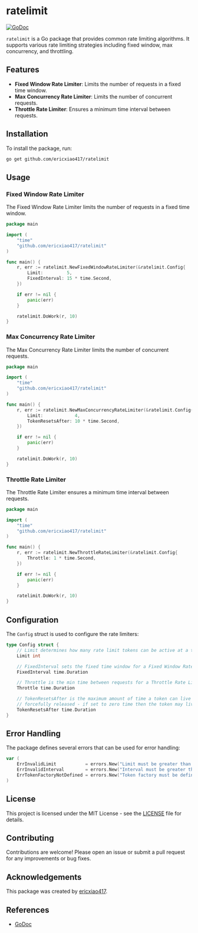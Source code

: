 # ratelimit

[![GoDoc](https://godoc.org/github.com/ericxiao417/ratelimit?status.svg)](https://godoc.org/github.com/ericxiao417/ratelimit)

`ratelimit` is a Go package that provides common rate limiting algorithms. It supports various rate limiting strategies including fixed window, max concurrency, and throttling.

## Features

- **Fixed Window Rate Limiter**: Limits the number of requests in a fixed time window.
- **Max Concurrency Rate Limiter**: Limits the number of concurrent requests.
- **Throttle Rate Limiter**: Ensures a minimum time interval between requests.

## Installation

To install the package, run:

```sh
go get github.com/ericxiao417/ratelimit
```

## Usage

### Fixed Window Rate Limiter

The Fixed Window Rate Limiter limits the number of requests in a fixed time window.

```go
package main

import (
	"time"
	"github.com/ericxiao417/ratelimit"
)

func main() {
	r, err := ratelimit.NewFixedWindowRateLimiter(&ratelimit.Config{
		Limit:         5,
		FixedInterval: 15 * time.Second,
	})

	if err != nil {
		panic(err)
	}

	ratelimit.DoWork(r, 10)
}
```

### Max Concurrency Rate Limiter

The Max Concurrency Rate Limiter limits the number of concurrent requests.

```go
package main

import (
	"time"
	"github.com/ericxiao417/ratelimit"
)

func main() {
	r, err := ratelimit.NewMaxConcurrencyRateLimiter(&ratelimit.Config{
		Limit:            4,
		TokenResetsAfter: 10 * time.Second,
	})

	if err != nil {
		panic(err)
	}

	ratelimit.DoWork(r, 10)
}
```

### Throttle Rate Limiter

The Throttle Rate Limiter ensures a minimum time interval between requests.

```go
package main

import (
	"time"
	"github.com/ericxiao417/ratelimit"
)

func main() {
	r, err := ratelimit.NewThrottleRateLimiter(&ratelimit.Config{
		Throttle: 1 * time.Second,
	})

	if err != nil {
		panic(err)
	}

	ratelimit.DoWork(r, 10)
}
```

## Configuration

The `Config` struct is used to configure the rate limiters:

```go
type Config struct {
	// Limit determines how many rate limit tokens can be active at a time
	Limit int

	// FixedInterval sets the fixed time window for a Fixed Window Rate Limiter
	FixedInterval time.Duration

	// Throttle is the min time between requests for a Throttle Rate Limiter
	Throttle time.Duration

	// TokenResetsAfter is the maximum amount of time a token can live before being
	// forcefully released - if set to zero time then the token may live forever
	TokenResetsAfter time.Duration
}
```

## Error Handling

The package defines several errors that can be used for error handling:

```go
var (
	ErrInvalidLimit           = errors.New("Limit must be greater than zero")
	ErrInvalidInterval        = errors.New("Interval must be greater than zero")
	ErrTokenFactoryNotDefined = errors.New("Token factory must be defined")
)
```

## License

This project is licensed under the MIT License - see the [LICENSE](LICENSE) file for details.

## Contributing

Contributions are welcome! Please open an issue or submit a pull request for any improvements or bug fixes.

## Acknowledgements

This package was created by [ericxiao417](https://github.com/ericxiao417).

## References

- [GoDoc](https://godoc.org/github.com/ericxiao417/ratelimit)
```

